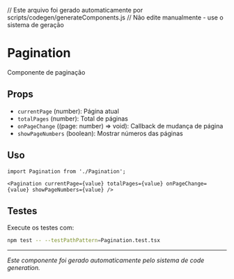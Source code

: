 // Este arquivo foi gerado automaticamente por scripts/codegen/generateComponents.js
// Não edite manualmente - use o sistema de geração

# Pagination

Componente de paginação

## Props

- `currentPage` (number): Página atual
- `totalPages` (number): Total de páginas
- `onPageChange` ((page: number) => void): Callback de mudança de página
- `showPageNumbers` (boolean): Mostrar números das páginas

## Uso

```tsx
import Pagination from './Pagination';

<Pagination currentPage={value} totalPages={value} onPageChange={value} showPageNumbers={value} />
```

## Testes

Execute os testes com:

```bash
npm test -- --testPathPattern=Pagination.test.tsx
```

---

*Este componente foi gerado automaticamente pelo sistema de code generation.*